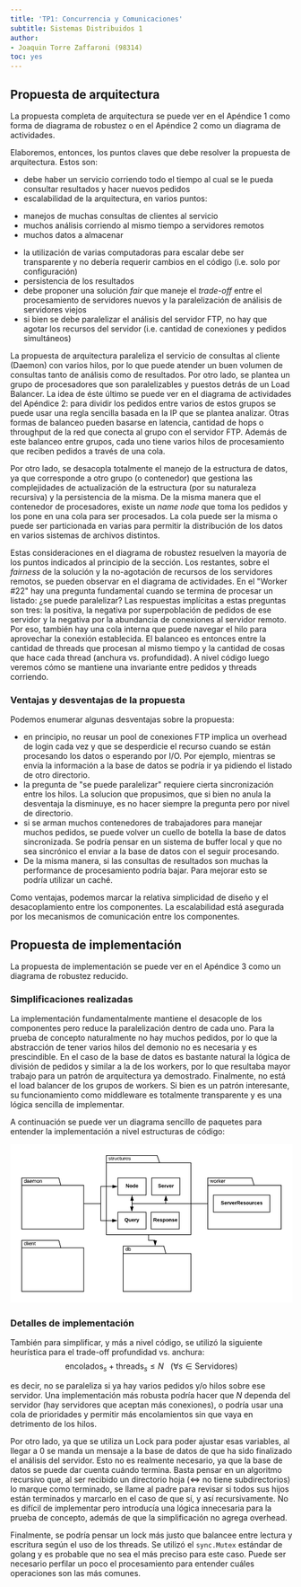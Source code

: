 ```yaml
---
title: 'TP1: Concurrencia y Comunicaciones'
subtitle: Sistemas Distribuidos 1
author:
- Joaquin Torre Zaffaroni (98314)
toc: yes
---
```


## Propuesta de arquitectura 

La propuesta completa de arquitectura se puede ver en el Apéndice 1 como
forma de diagrama de robustez o en el Apéndice 2 como un diagrama de
actividades.

Elaboremos, entonces, los puntos claves que debe resolver la propuesta de
arquitectura. Estos son:

* debe haber un servicio corriendo todo el tiempo al cual se le pueda
consultar resultados y hacer nuevos pedidos
* escalabilidad de la arquitectura, en varios puntos:
 + manejos de muchas consultas de clientes al servicio
 + muchos análisis corriendo al mismo tiempo a servidores remotos
 + muchos datos a almacenar
* la utilización de varias computadoras para escalar debe ser
transparente y no debería requerir cambios en el código (i.e. solo
por configuración)
* persistencia de los resultados
* debe proponer una solución *fair* que maneje el *trade-off* entre el 
procesamiento de servidores nuevos y la paralelización de análisis 
de servidores viejos
* si bien se debe paralelizar el análisis del servidor FTP, no hay que
agotar los recursos del servidor (i.e. cantidad de conexiones y pedidos
simultáneos)

La propuesta de arquitectura paraleliza el servicio de consultas al cliente
(Daemon) con varios hilos, por lo que puede atender un buen volumen de consultas
tanto de análisis como de resultados. Por otro lado, se plantea un grupo
de procesadores que son paralelizables y puestos detrás de un Load
Balancer. La idea de éste último se puede ver en el diagrama de actividades
del Apéndice 2: para dividir los pedidos entre varios de estos grupos
se puede usar una regla sencilla basada en la IP que se plantea analizar. Otras
formas de balanceo pueden basarse en latencia, cantidad de
hops o throughput de la red que conecta al grupo con el servidor FTP. Además
de este balanceo entre grupos, cada uno tiene varios hilos de procesamiento
que reciben pedidos a través de una cola. 
 
Por otro lado, se desacopla totalmente el manejo de la estructura de datos, 
ya que corresponde a otro grupo (o contenedor) que gestiona las complejidades
de actualización de la estructura (por su naturaleza recursiva) y la
persistencia de la misma. De la misma manera que el contenedor de procesadores,
existe un *name node* que toma los pedidos y los pone en una cola para
ser procesados. La cola puede ser la misma o puede ser particionada en varias
para permitir la distribución de los datos en varios sistemas de archivos
distintos.

Estas consideraciones en el diagrama de robustez resuelven la mayoría de los
puntos indicados al principio de la sección. Los restantes, sobre el *fairness*
de la solución y la no-agotación de recursos de los servidores remotos, se
pueden observar en el diagrama de actividades. En el "Worker #22" hay una pregunta
fundamental cuando se termina de procesar un listado: ¿se puede paralelizar? Las
respuestas implícitas a estas preguntas son tres: la positiva, la negativa por
superpoblación de pedidos de ese servidor y la negativa por la abundancia de conexiones
al servidor remoto. Por eso, también hay una cola interna que puede navegar el hilo
para aprovechar la conexión establecida. El balanceo es entonces entre la cantidad
de threads que procesan al mismo tiempo y la cantidad de cosas que hace cada thread
(anchura vs. profundidad). A nivel código luego veremos cómo se mantiene una invariante
entre pedidos y threads corriendo.

### Ventajas y desventajas de la propuesta

Podemos enumerar algunas desventajas sobre la propuesta:

* en principio, no reusar un pool de conexiones FTP implica un overhead
de login cada vez y que se desperdicie el recurso cuando se están procesando
los datos o esperando por I/O. Por ejemplo, mientras se envía la información
a la base de datos se podría ir ya pidiendo el listado de otro directorio.
* la pregunta de "se puede paralelizar" requiere cierta sincronización entre
los hilos. La solucion que propusimos, que si bien no anula la desventaja
la disminuye, es no hacer siempre la pregunta pero por nivel de directorio. 
* si se arman muchos contenedores de trabajadores para manejar muchos
pedidos, se puede volver un cuello de botella la base de datos
sincronizada. Se podría pensar en un sistema de buffer local y que no sea
sincrónico el enviar a la base de datos con el seguir procesando.
* De la misma manera, si las consultas de resultados son muchas la
performance de procesamiento podría bajar. Para mejorar esto se podría
utilizar un caché.

Como ventajas, podemos marcar la relativa simplicidad de diseño y el
desacoplamiento entre los componentes. La escalabilidad está asegurada
por los mecanismos de comunicación entre los componentes.

## Propuesta de implementación

La propuesta de implementación se puede ver en el Apéndice 3 como
un diagrama de robustez reducido.  

### Simplificaciones realizadas 

La implementación fundamentalmente mantiene el desacople de los
componentes pero reduce la paralelización dentro de cada uno. Para
la prueba de concepto naturalmente no hay muchos pedidos, por lo
que la abstracción de tener varios hilos del demonio no es necesaria
y es prescindible. En el caso de la base de datos es bastante
natural la lógica de división de pedidos y similar a la de los
workers, por lo que resultaba mayor trabajo para un patrón
de arquitectura ya demostrado. Finalmente, no está el load balancer
de los grupos de workers. Si bien es un patrón interesante, su
funcionamiento como middleware es totalmente transparente y es
una lógica sencilla de implementar.

A continuación se puede ver un diagrama sencillo de paquetes
para entender la implementación a nivel estructuras de código:   

![Diagrama de paquetes](Paquetes.png)  

### Detalles de implementación

También para simplificar, y más a nivel código, se utilizó
la siguiente heurística para el trade-off profundidad vs.
anchura:
$$\mathrm{encolados}_s + \mathrm{threads}_s \leq N \ \ \ (\forall s \in \mathrm{Servidores})$$

es decir, no se paraleliza si ya hay varios pedidos y/o hilos
sobre ese servidor. Una implementación más robusta podría
hacer que $N$ dependa del servidor (hay servidores que
aceptan más conexiones), o podría usar una cola de prioridades
y permitir más encolamientos sin que vaya en detrimento
de los hilos.

Por otro lado, ya que se utiliza un Lock para poder ajustar
esas variables, al llegar a 0 se manda un mensaje a la base
de datos de que ha sido finalizado el análisis del servidor.
Esto no es realmente necesario, ya que la base de datos se puede
dar cuenta cuándo termina. Basta pensar en un algoritmo recursivo
que, al ser recibido un directorio hoja ($\Leftrightarrow$ no tiene
subdirectorios) lo marque como terminado, se llame al padre
para revisar si todos sus hijos están terminados y marcarlo en el caso
de que sí, y así recursivamente. No es difícil de implementar pero
introducía una lógica innecesaria para la prueba de concepto,
además de que la simplificación no agrega overhead.

Finalmente, se podría pensar un lock más justo que balancee entre
lectura y escritura según el uso de los threads. Se utilizó
el `sync.Mutex` estándar de golang y es probable que no sea el más preciso
para este caso. Puede ser necesario perfilar un poco el procesamiento
para entender cuáles operaciones son las más comunes.
